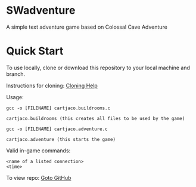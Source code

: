 # SWadventure
A simple text adventure game based on Colossal Cave Adventure

# Quick Start
To use locally, clone or download this repository to your local machine and branch. 

Instructions for cloning: [Cloning Help](https://help.github.com/articles/cloning-a-repository/)

Usage: 
```
gcc -o [FILENAME] cartjaco.buildrooms.c

cartjaco.buildrooms (this creates all files to be used by the game)

gcc -o [FILENAME] cartjaco.adventure.c

cartjaco.adventure (this starts the game)
```

Valid in-game commands:
```
<name of a listed connection>
<time>
```

To view repo: [Goto GitHub](https://github.com/JacobLCarter/SWadventure)
